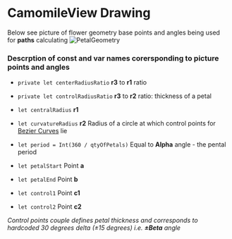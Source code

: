 # CamomileView Drawing
Below see picture of flower geometry base points and angles being used for **paths** calculating
![PetalGeometry](https://github.com/vitaly-grinchik/AwardsCollectionApp/assets/118172851/e4266543-a1d2-4b10-892e-dcd5926e15ce)

### Descrption of **const** and **var** names corersponding to picture points and angles
- `private let centerRadiusRatio`
**r3** to **r1** ratio
  
- `private let controlRadiusRatio`
**r3** to **r2** ratio: thickness of a petal
  
- `let centralRadius`
**r1**
  
- `let curvatureRadius`
**r2** Radius of a circle at which control points for [Bezier Curves](https://en.wikipedia.org/wiki/B%C3%A9zier_curve) lie
  
- `let period = Int(360 / qtyOfPetals)`
Equal to **Alpha** angle - the pental period

- `let petalStart`
Point **a**

- `let petalEnd`
Point **b**

- `let control1`
Point **c1**

- `let control2`
Point **c2**

_Control points couple defines petal thickness and corresponds to hardcoded 30 degrees delta (±15 degrees) i.e. **±Beta** angle_
